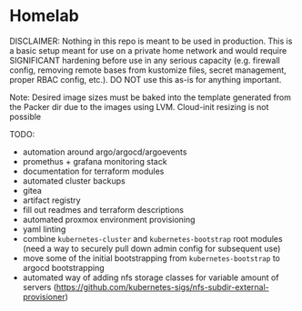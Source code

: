 # Homelab

DISCLAIMER: Nothing in this repo is meant to be used in production. This is a basic setup meant for use on a private home network and would require SIGNIFICANT hardening before use in any serious capacity (e.g. firewall config, removing remote bases from kustomize files, secret management, proper RBAC config, etc.). DO NOT use this as-is for anything important.

Note: Desired image sizes must be baked into the template generated from the Packer dir due to the images using LVM. Cloud-init resizing is not possible

TODO:
- automation around argo/argocd/argoevents
- promethus + grafana monitoring stack
- documentation for terraform modules
- automated cluster backups
- gitea
- artifact registry
- fill out readmes and terraform descriptions
- automated proxmox environment provisioning
- yaml linting
- combine `kubernetes-cluster` and `kubernetes-bootstrap` root modules (need a way to securely pull down admin config for subsequent use)
- move some of the initial bootstrapping from `kubernetes-bootstrap` to argocd bootstrapping
- automated way of adding nfs storage classes for variable amount of servers (https://github.com/kubernetes-sigs/nfs-subdir-external-provisioner)